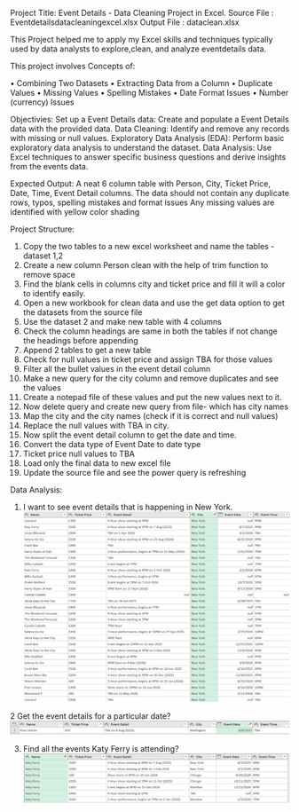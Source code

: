 Project Title:
Event Details - Data Cleaning Project in Excel.
Source File : Eventdetailsdatacleaningexcel.xlsx
Output File : dataclean.xlsx

This Project helped me to apply my Excel skills and techniques typically used by data analysts to explore,clean, and analyze eventdetails data. 

This project involves Concepts of:

•	Combining Two Datasets
•	Extracting Data from a Column
•	Duplicate Values
•	Missing Values
•	Spelling Mistakes
•	Date Format Issues
•	Number (currency) Issues

Objectivies:
Set up a Event Details data: Create and populate a Event Details data with the provided data.
Data Cleaning: Identify and remove any records with missing or null values.
Exploratory Data Analysis (EDA): Perform basic exploratory data analysis to understand the dataset.
Data Analysis: Use Excel techniques to answer specific business questions and derive insights from the events data.

Expected Output:
A neat 6 column table with Person, City, Ticket Price, Date, Time, Event Detail columns.
The data should not contain any duplicate rows, typos, spelling mistakes and format issues
Any missing values are identified with yellow color shading

Project Structure:
1. Copy the two tables to a new excel worksheet and name the tables - dataset 1,2
2. Create a new column Person clean with the help of trim function to remove space
3. Find the blank cells in columns city and ticket price and fill it will a color to identify easily.
4. Open a new workbook for clean data and use the get data option to get the datasets from the source file
5. Use the dataset 2 and make new table with 4 columns
6. Check the column headings are same in both the tables if not change the headings before appending
7. Append 2 tables to get  a new table
8. Check for null values in ticket price and assign TBA for those values
9. Filter all the bullet values in the event detail column 
10. Make a new query for the city column and remove duplicates and see the values
11. Create a notepad file of these values and put the new values next to it.
12. Now delete query and create new query from file- which has city names
13. Map the city and the city names (check if it is correct and null values)
14. Replace the null values with TBA in city.
15. Now split the event detail column to get the date and time.
16. Convert the data type of Event Date to date type
17. Ticket price null values to TBA
18. Load only the final data to new excel file
19. Update the source file and see the power query is refreshing

Data Analysis:
1. I want to see event details that is happening in New York.
   ![image alt](https://github.com/nsankareswari-70/ExcelDatacleaning1/blob/9c9057cbe45656978dbc6a09b93e36928d9d3a44/P1.png)


2  Get the event details for a particular date?
![image alt](https://github.com/nsankareswari-70/ExcelDatacleaning1/blob/1d1b1483f3ab70bd7ecaef97bae5210cb9e465cd/P2.png)

3. Find all the events Katy Ferry is attending?
![image alt](https://github.com/nsankareswari-70/ExcelDatacleaning1/blob/1d1b1483f3ab70bd7ecaef97bae5210cb9e465cd/P3.png)
